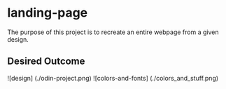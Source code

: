 # landing-page

The purpose of this project is to recreate an entire webpage from a given design.

## Desired Outcome

![design] (./odin-project.png)
![colors-and-fonts] (./colors_and_stuff.png)
